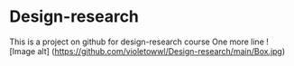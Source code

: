 # Design-research
This is a project on github for design-research course
One more line
![Image alt] (https://github.com/violetowwl/Design-research/main/Box.jpg) 
